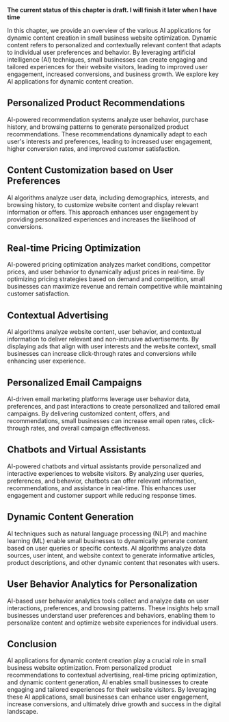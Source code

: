 **The current status of this chapter is draft. I will finish it later when I have time**

In this chapter, we provide an overview of the various AI applications for dynamic content creation in small business website optimization. Dynamic content refers to personalized and contextually relevant content that adapts to individual user preferences and behavior. By leveraging artificial intelligence (AI) techniques, small businesses can create engaging and tailored experiences for their website visitors, leading to improved user engagement, increased conversions, and business growth. We explore key AI applications for dynamic content creation.

Personalized Product Recommendations
------------------------------------

AI-powered recommendation systems analyze user behavior, purchase history, and browsing patterns to generate personalized product recommendations. These recommendations dynamically adapt to each user's interests and preferences, leading to increased user engagement, higher conversion rates, and improved customer satisfaction.

Content Customization based on User Preferences
-----------------------------------------------

AI algorithms analyze user data, including demographics, interests, and browsing history, to customize website content and display relevant information or offers. This approach enhances user engagement by providing personalized experiences and increases the likelihood of conversions.

Real-time Pricing Optimization
------------------------------

AI-powered pricing optimization analyzes market conditions, competitor prices, and user behavior to dynamically adjust prices in real-time. By optimizing pricing strategies based on demand and competition, small businesses can maximize revenue and remain competitive while maintaining customer satisfaction.

Contextual Advertising
----------------------

AI algorithms analyze website content, user behavior, and contextual information to deliver relevant and non-intrusive advertisements. By displaying ads that align with user interests and the website context, small businesses can increase click-through rates and conversions while enhancing user experience.

Personalized Email Campaigns
----------------------------

AI-driven email marketing platforms leverage user behavior data, preferences, and past interactions to create personalized and tailored email campaigns. By delivering customized content, offers, and recommendations, small businesses can increase email open rates, click-through rates, and overall campaign effectiveness.

Chatbots and Virtual Assistants
-------------------------------

AI-powered chatbots and virtual assistants provide personalized and interactive experiences to website visitors. By analyzing user queries, preferences, and behavior, chatbots can offer relevant information, recommendations, and assistance in real-time. This enhances user engagement and customer support while reducing response times.

Dynamic Content Generation
--------------------------

AI techniques such as natural language processing (NLP) and machine learning (ML) enable small businesses to dynamically generate content based on user queries or specific contexts. AI algorithms analyze data sources, user intent, and website context to generate informative articles, product descriptions, and other dynamic content that resonates with users.

User Behavior Analytics for Personalization
-------------------------------------------

AI-based user behavior analytics tools collect and analyze data on user interactions, preferences, and browsing patterns. These insights help small businesses understand user preferences and behaviors, enabling them to personalize content and optimize website experiences for individual users.

Conclusion
----------

AI applications for dynamic content creation play a crucial role in small business website optimization. From personalized product recommendations to contextual advertising, real-time pricing optimization, and dynamic content generation, AI enables small businesses to create engaging and tailored experiences for their website visitors. By leveraging these AI applications, small businesses can enhance user engagement, increase conversions, and ultimately drive growth and success in the digital landscape.
